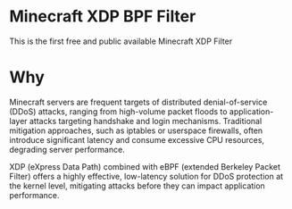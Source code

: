 # Minecraft XDP BPF Filter

This is the first free and public available Minecraft XDP Filter

# Why

Minecraft servers are frequent targets of distributed denial-of-service (DDoS) attacks,
ranging from high-volume packet floods to application-layer attacks targeting handshake and login mechanisms.
Traditional mitigation approaches, such as iptables or userspace firewalls,
often introduce significant latency and consume excessive CPU resources, degrading server performance.

XDP (eXpress Data Path) combined with eBPF (extended Berkeley Packet Filter) offers a highly effective,
low-latency solution for DDoS protection at the kernel level, mitigating attacks before they can impact
application performance. 

